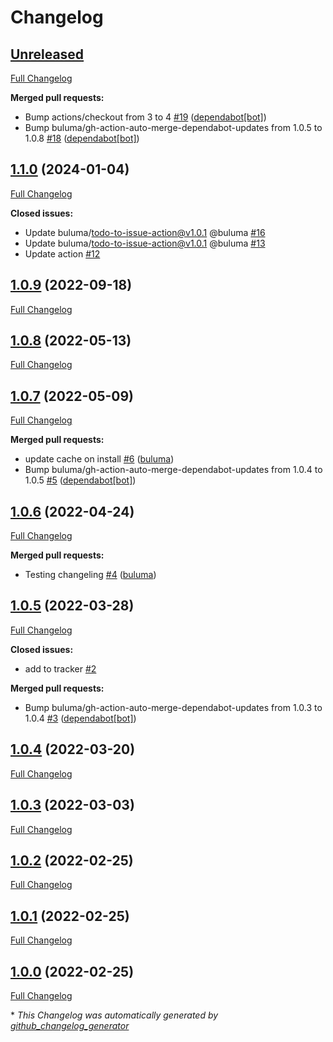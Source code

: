 # Changelog

## [Unreleased](https://github.com/buluma/ansible-role-hashicorp/tree/HEAD)

[Full Changelog](https://github.com/buluma/ansible-role-hashicorp/compare/1.1.0...HEAD)

**Merged pull requests:**

- Bump actions/checkout from 3 to 4 [\#19](https://github.com/buluma/ansible-role-hashicorp/pull/19) ([dependabot[bot]](https://github.com/apps/dependabot))
- Bump buluma/gh-action-auto-merge-dependabot-updates from 1.0.5 to 1.0.8 [\#18](https://github.com/buluma/ansible-role-hashicorp/pull/18) ([dependabot[bot]](https://github.com/apps/dependabot))

## [1.1.0](https://github.com/buluma/ansible-role-hashicorp/tree/1.1.0) (2024-01-04)

[Full Changelog](https://github.com/buluma/ansible-role-hashicorp/compare/1.0.9...1.1.0)

**Closed issues:**

- Update buluma/todo-to-issue-action@v1.0.1 @buluma [\#16](https://github.com/buluma/ansible-role-hashicorp/issues/16)
- Update buluma/todo-to-issue-action@v1.0.1 @buluma [\#13](https://github.com/buluma/ansible-role-hashicorp/issues/13)
- Update action [\#12](https://github.com/buluma/ansible-role-hashicorp/issues/12)

## [1.0.9](https://github.com/buluma/ansible-role-hashicorp/tree/1.0.9) (2022-09-18)

[Full Changelog](https://github.com/buluma/ansible-role-hashicorp/compare/1.0.8...1.0.9)

## [1.0.8](https://github.com/buluma/ansible-role-hashicorp/tree/1.0.8) (2022-05-13)

[Full Changelog](https://github.com/buluma/ansible-role-hashicorp/compare/1.0.7...1.0.8)

## [1.0.7](https://github.com/buluma/ansible-role-hashicorp/tree/1.0.7) (2022-05-09)

[Full Changelog](https://github.com/buluma/ansible-role-hashicorp/compare/1.0.6...1.0.7)

**Merged pull requests:**

- update cache on install [\#6](https://github.com/buluma/ansible-role-hashicorp/pull/6) ([buluma](https://github.com/buluma))
- Bump buluma/gh-action-auto-merge-dependabot-updates from 1.0.4 to 1.0.5 [\#5](https://github.com/buluma/ansible-role-hashicorp/pull/5) ([dependabot[bot]](https://github.com/apps/dependabot))

## [1.0.6](https://github.com/buluma/ansible-role-hashicorp/tree/1.0.6) (2022-04-24)

[Full Changelog](https://github.com/buluma/ansible-role-hashicorp/compare/1.0.5...1.0.6)

**Merged pull requests:**

- Testing changeling [\#4](https://github.com/buluma/ansible-role-hashicorp/pull/4) ([buluma](https://github.com/buluma))

## [1.0.5](https://github.com/buluma/ansible-role-hashicorp/tree/1.0.5) (2022-03-28)

[Full Changelog](https://github.com/buluma/ansible-role-hashicorp/compare/1.0.4...1.0.5)

**Closed issues:**

- add to tracker [\#2](https://github.com/buluma/ansible-role-hashicorp/issues/2)

**Merged pull requests:**

- Bump buluma/gh-action-auto-merge-dependabot-updates from 1.0.3 to 1.0.4 [\#3](https://github.com/buluma/ansible-role-hashicorp/pull/3) ([dependabot[bot]](https://github.com/apps/dependabot))

## [1.0.4](https://github.com/buluma/ansible-role-hashicorp/tree/1.0.4) (2022-03-20)

[Full Changelog](https://github.com/buluma/ansible-role-hashicorp/compare/1.0.3...1.0.4)

## [1.0.3](https://github.com/buluma/ansible-role-hashicorp/tree/1.0.3) (2022-03-03)

[Full Changelog](https://github.com/buluma/ansible-role-hashicorp/compare/1.0.2...1.0.3)

## [1.0.2](https://github.com/buluma/ansible-role-hashicorp/tree/1.0.2) (2022-02-25)

[Full Changelog](https://github.com/buluma/ansible-role-hashicorp/compare/1.0.1...1.0.2)

## [1.0.1](https://github.com/buluma/ansible-role-hashicorp/tree/1.0.1) (2022-02-25)

[Full Changelog](https://github.com/buluma/ansible-role-hashicorp/compare/1.0.0...1.0.1)

## [1.0.0](https://github.com/buluma/ansible-role-hashicorp/tree/1.0.0) (2022-02-25)

[Full Changelog](https://github.com/buluma/ansible-role-hashicorp/compare/9b93076109d0ce5e21b4a151658e0067efa8830b...1.0.0)



\* *This Changelog was automatically generated by [github_changelog_generator](https://github.com/github-changelog-generator/github-changelog-generator)*
